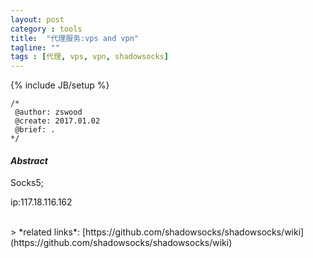 ```yaml
---
layout: post
category : tools
title:	"代理服务:vps and vpn"
tagline: ""
tags : [代理, vps, vpn, shadowsocks]
---
```

{% include JB/setup %}

	/*
	 @author: zswood
	 @create: 2017.01.02
	 @brief: .
	*/
  

#### *Abstract*

Socks5;

ip:117.18.116.162

<br/>
> *related links*:  
[https://github.com/shadowsocks/shadowsocks/wiki](https://github.com/shadowsocks/shadowsocks/wiki)